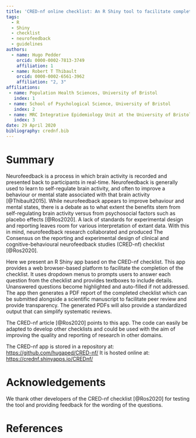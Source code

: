 ```yaml
---
title: 'CRED-nf online checklist: An R Shiny tool to facilitate completion of the Consensus on the reporting and experimental design of clinical and cognitive-behavioural neurofeedback studies (CRED-nf) checklist'
tags:
  - R
  - Shiny
  - checklist
  - neurofeedback
  - guidelines
authors:
  - name: Hugo Pedder
    orcid: 0000-0002-7813-3749
    affiliation: 1
  - name: Robert T Thibault
    orcid: 0000-0002-6561-3962    
    affiliation: "2, 3"
affiliations:
 - name: Population Health Sciences, University of Bristol
   index: 1
 - name: School of Psychological Science, University of Bristol
   index: 2
 - name: MRC Integrative Epidemiology Unit at the University of Bristol
   index: 3
date: 29 April 2020
bibliography: crednf.bib
---
```


# Summary

Neurofeedback is a process in which brain activity is recorded and presented back to participants in real-time. Neurofeedback is generally used to learn to self-regulate brain activity, and often to improve a behaviour or mental state associated with that brain activity [@Thibault2015]. While neurofeedback appears to improve behaviour and mental states, there is a debate as to what extent the benefits stem from self-regulating brain activity versus from psychosocial factors such as placebo effects [@Ros2020]. A lack of standards for experimental design and reporting leaves room for various interpretation of extant data. With this in mind, neurofeedback research collaborated and produced The Consensus on the reporting and experimental design of clinical and cognitive-behavioural neurofeedback studies (CRED-nf) checklist [@Ros2020].

Here we present an R Shiny app based on the CRED-nf checklist. This app provides a web browser-based platform to facilitate the completion of the checklist. It uses dropdown menus to prompts users to answer each question from the checklist and provides textboxes to include details. Unanswered questions become highlighted and auto-filled if not addressed. The app then generates a PDF report of the completed checklist which can be submitted alongside a scientific manuscript to facilitate peer review and provide transparency. The generated PDFs will also provide a standardized output that can simplify systematic reviews.

The CRED-nf article [@Ros2020] points to this app. The code can easily be adapted to develop other checklists and could be used with the aim of improving the quality and reporting of research in other domains.

The CRED-nf app is stored in a repository at: https://github.com/hugaped/CRED-nf/
It is hosted online at: https://crednf.shinyapps.io/CREDnf/


# Acknowledgements

We thank other developers of the CRED-nf checklist [@Ros2020] for testing the tool and providing feedback for the wording of the questions.


# References
